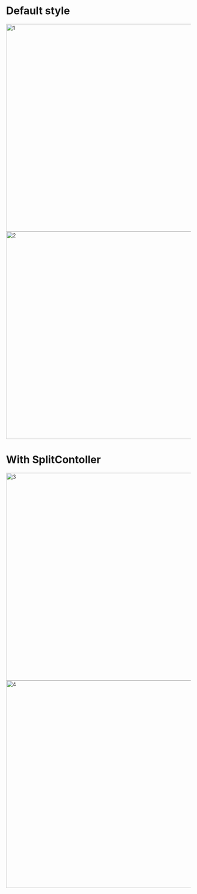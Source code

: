 # Default style
<img height="565" alt="1" src="https://github.com/user-attachments/assets/009960e0-6ce7-41b6-968f-359a8ac9f309" />
<img height="565" alt="2" src="https://github.com/user-attachments/assets/12482234-f982-41a9-a172-bebdfa7a012a" />

# With SplitContoller
<img width="565" alt="3" src="https://github.com/user-attachments/assets/8618e1e4-3aff-4e2a-ba5f-8f0422be5c9e" />
<img width="565" alt="4" src="https://github.com/user-attachments/assets/d2ec9d2b-fb60-4836-a641-7d531b431cdf" />
